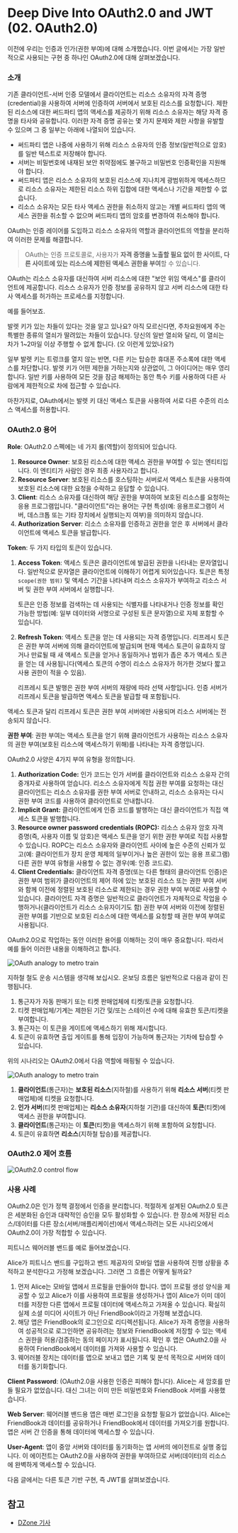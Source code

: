 # Deep Dive Into OAuth2.0 and JWT (02. OAuth2.0)

이전에 우리는 인증과 인가(권한 부여)에 대해 소개했습니다. 이번 글에서는 가장 일반적으로 사용되는 구현 중 하나인 OAuth2.0에 대해 살펴보겠습니다.



### 소개

기존 클라이언트-서버 인증 모델에서 클라이언트는 리소스 소유자의 자격 증명(credential)을 사용하여 서버에 인증하여 서버에서 보호된 리소스를 요청합니다. 제한된 리소스에 대한 써드파티 앱의 액세스를 제공하기 위해 리소스 소유자는 해당 자격 증명을 타사와 공유합니다. 이러한 자격 증명 공유는 몇 가지 문제와 제한 사항을 유발할 수 있으며 그 중 일부는 아래에 나열되어 있습니다.

- 써드파티 앱은 나중에 사용하기 위해 리소스 소유자의 인증 정보(일반적으로 암호)를 일반 텍스트로 저장해야 합니다.
- 서버는 비밀번호에 내재된 보안 취약점에도 불구하고 비밀번호 인증확인을 지원해야 합니다.
- 써드파티 앱은 리소스 소유자의 보호된 리소스에 지나치게 광범위하게 액세스하므로 리소스 소유자는 제한된 리소스 하위 집합에 대한 액세스나 기간을 제한할 수 없습니다.
- 리소스 소유자는 모든 타사 액세스 권한을 취소하지 않고는 개별 써드파티 앱의 액세스 권한을 취소할 수 없으며 써드파티 앱의 암호를 변경하여 취소해야 합니다.



OAuth는 인증 레이어를 도입하고 리소스 소유자의 역할과 클라이언트의 역할을 분리하여 이러한 문제를 해결합니다. 

> OAuth는 인증 프로토콜로, 사용자가 **자격 증명을 노출할 필요 없이 한 사이트, 다른 사이트에 있는 리소스에 제한된 액세스 권한을 부여**할 수 있습니다.

OAuth는 리소스 소유자를 대신하여 서버 리소스에 대한 "보안 위임 액세스"를 클라이언트에 제공합니다. 리소스 소유자가 인증 정보를 공유하지 않고 서버 리소스에 대한 타사 액세스를 허가하는 프로세스를 지정합니다. 

예를 들어보죠.

발렛 키가 있는 차들이 있다는 것을 알고 있나요? 아직 모르신다면, 주차요원에게 주는 특별한 종류의 열쇠가 딸려있는 차들이 있습니다. 당신의 일반 열쇠와 달리, 이 열쇠는 차가 1~2마일 이상 주행할 수 없게 합니다. (오 이런게 있었나요?)

일부 발렛 키는 트렁크를 열지 않는 반면, 다른 키는 탑승한 휴대폰 주소록에 대한 액세스를 차단합니다. 발렛 키가 어떤 제한을 가하는지와 상관없이, 그 아이디어는 매우 영리합니다. 일반 키를 사용하여 모든 것을 잠금 해제하는 동안 특수 키를 사용하여 다른 사람에게 제한적으로 차에 접근할 수 있습니다.

마찬가지로, OAuth에서는 발렛 키 대신 액세스 토큰을 사용하여 서로 다른 수준의 리소스 액세스를 허용합니다.



### OAuth2.0 용어

**Role**: OAuth2.0 스펙에는 네 가지 롤(역할)이 정의되어 있습니다.

1. **Resource Owner**: 보호된 리소스에 대한 액세스 권한을 부여할 수 있는 엔티티입니다. 이 엔티티가 사람인 경우 최종 사용자라고 합니다.
2. **Resource Server**: 보호된 리소스를 호스팅하는 서버로서 액세스 토큰을 사용하여 보호된 리소스에 대한 요청을 수락하고 응답할 수 있습니다.
3. **Client**: 리소스 소유자를 대신하여 해당 권한을 부여하여 보호된 리소스를 요청하는 응용 프로그램입니다. "클라이언트"라는 용어는 구현 특성(예: 응용프로그램이 서버, 데스크톱 또는 기타 장치에서 실행되는지 여부)을 의미하지 않습니다.
4. **Authorization Server**: 리소스 소유자를 인증하고 권한을 얻은 후 서버에서 클라이언트에 액세스 토큰을 발급합니다.



**Token**: 두 가지 타입의 토큰이 있습니다.

1. **Access Token**: 액세스 토큰은 클라이언트에 발급된 권한을 나타내는 문자열입니다. 일반적으로 문자열은 클라이언트에 이해하기 어렵게 되어있습니다. 토큰은 특정 `scope(권한 범위)` 및 액세스 기간을 나타내며 리소스 소유자가 부여하고 리소스 서버 및 권한 부여 서버에서 실행합니다.

   토큰은 인증 정보를 검색하는 데 사용되는 식별자를 나타내거나 인증 정보를 확인 가능한 방법(예: 일부 데이터와 서명으로 구성된 토큰 문자열)으로 자체 포함할 수 있습니다.

2. **Refresh Token**: 액세스 토큰을 얻는 데 사용되는 자격 증명입니다. 리프레시 토큰은 권한 부여 서버에 의해 클라이언트에 발급되며 현재 액세스 토큰이 유효하지 않거나 만료될 때 새 액세스 토큰을 얻거나 동일하거나 범위가 좁은 추가 액세스 토큰을 얻는 데 사용됩니다(액세스 토큰의 수명이 리소스 소유자가 허가한 것보다 짧고 사용 권한이 적을 수 있음).

   리프레시 토큰 발행은 권한 부여 서버의 재량에 따라 선택 사항입니다. 인증 서버가 리프레시 토큰을 발급하면 액세스 토큰을 발급할 때 포함됩니다.

액세스 토큰과 달리 리프레시 토큰은 권한 부여 서버에만 사용되며 리소스 서버에는 전송되지 않습니다.

**권한 부여**: 권한 부여는 액세스 토큰을 얻기 위해 클라이언트가 사용하는 리소스 소유자의 권한 부여(보호된 리소스에 액세스하기 위해)를 나타내는 자격 증명입니다. 

OAuth2.0 사양은 4가지 부여 유형을 정의합니다.

1. **Authorization Code:** 인가 코드는 인가 서버를 클라이언트와 리소스 소유자 간의 중개자로 사용하여 얻습니다. 리소스 소유자에게 직접 권한 부여를 요청하는 대신 클라이언트는 리소스 소유자를 권한 부여 서버로 안내하고, 리소스 소유자는 다시 권한 부여 코드를 사용하여 클라이언트로 안내합니다.
2. **Implicit Grant:** 클라이언트에게 인증 코드를 발행하는 대신 클라이언트가 직접 액세스 토큰을 발행합니다.
3. **Resource owner password credentials (ROPC):** 리소스 소유자 암호 자격 증명(즉, 사용자 이름 및 암호)은 액세스 토큰을 얻기 위한 권한 부여로 직접 사용할 수 있습니다. ROPC는 리소스 소유자와 클라이언트 사이에 높은 수준의 신뢰가 있고(예: 클라이언트가 장치 운영 체제의 일부이거나 높은 권한이 있는 응용 프로그램) 다른 권한 부여 유형을 사용할 수 없는 경우(예: 인증 코드로).
4. **Client Credentials:** 클라이언트 자격 증명(또는 다른 형태의 클라이언트 인증)은 권한 부여 범위가 클라이언트의 제어 하에 있는 보호된 리소스 또는 권한 부여 서버와 함께 이전에 정렬된 보호된 리소스로 제한되는 경우 권한 부여 부여로 사용할 수 있습니다. 클라이언트 자격 증명은 일반적으로 클라이언트가 자체적으로 작업을 수행하거나(클라이언트가 리소스 소유자이기도 함) 권한 부여 서버와 이전에 정렬된 권한 부여를 기반으로 보호된 리소스에 대한 액세스를 요청할 때 권한 부여 부여로 사용됩니다.

OAuth2.0으로 작업하는 동안 이러한 용어를 이해하는 것이 매우 중요합니다. 따라서 예를 들어 이러한 내용을 이해하려고 합니다.

![OAuth analogy to metro train ](https://dz2cdn1.dzone.com/storage/temp/12451954-oauth-flow.png)

지하철 철도 운송 시스템을 생각해 보십시오. 온보딩 흐름은 일반적으로 다음과 같이 진행됩니다. 

1. 통근자가 자동 판매기 또는 티켓 판매업체에 티켓/토큰을 요청합니다. 
2. 티켓 판매업체/기계는 제한된 기간 및/또는 스테이션 수에 대해 유효한 토큰/티켓을 부여합니다. 
3. 통근자는 이 토큰을 게이트에 액세스하기 위해 제시합니다. 
4. 토큰이 유효하면 출입 게이트를 통해 입장이 가능하며 통근자는 기차에 탑승할 수 있습니다.



위의 시나리오는 OAuth2.0에서 다음 역할에 매핑될 수 있습니다.

![OAuth analogy to metro train](https://dz2cdn1.dzone.com/storage/temp/12451955-oauth-mapping.png)

1. **클라이언트**(통근자)는 **보호된 리소스**(지하철)를 사용하기 위해 **리소스 서버**(티켓 판매업체)에 티켓을 요청합니다.
2. **인가 서버**(티켓 판매업체)는 **리소스 소유자**(지하철 기관)를 대신하여 **토큰**(티켓)에 액세스 권한을 부여합니다.
3. **클라이언트**(통근자)는 이 **토큰**(티켓)을 액세스하기 위해 포함하여 요청합니다.
4. 토큰이 유효하면 **리소스**(지하철 탑승)를 제공합니다.



### OAuth2.0 제어 흐름

![OAuth2.0 control flow](https://dz2cdn1.dzone.com/storage/temp/12451958-control-flow.png)



### 사용 사례

OAuth2.0은 인가 정책 결정에서 인증을 분리합니다. 적절하게 설계된 OAuth2.0 토큰은 세분화된 승인과 대략적인 승인을 모두 활성화할 수 있습니다. 한 장소에 저장된 리소스/데이터를 다른 장소(서버/애플리케이션)에서 액세스하려는 모든 시나리오에서 OAuth2.0이 가장 적합할 수 있습니다.

피트니스 웨어러블 밴드를 예로 들어보겠습니다.

Alice가 피트니스 밴드를 구입하고 밴드 제공자의 모바일 앱을 사용하여 진행 상황을 추적하고 분석한다고 가정해 보겠습니다. 그러면 그 흐름은 어떻게 될까요?

1. 먼저 Alice는 모바일 앱에서 프로필을 만들어야 합니다. 앱이 프로필 생성 양식을 제공할 수 있고 Alice가 이를 사용하여 프로필을 생성하거나 앱이 Alice가 이미 데이터를 저장한 다른 앱에서 프로필 데이터에 액세스하고 가져올 수 있습니다. 확실히 실제 소셜 미디어 사이트가 아닌 FriendBook이라고 가정해 보겠습니다.
2. 해당 앱은 FriendBook의 로그인으로 리디렉션됩니다. Alice가 자격 증명을 사용하여 성공적으로 로그인하면 공유하려는 정보와 FriendBook에 저장할 수 있는 액세스 권한을 허용/검증하는 동의 페이지가 표시됩니다. 확인 후 앱은 OAuth2.0을 사용하여 FriendBook에서 데이터를 가져와 사용할 수 있습니다.
3. 웨어러블 장치는 데이터를 앱으로 보내고 앱은 기록 및 분석 목적으로 서버와 데이터를 동기화합니다.

**Client Password**: (OAuth2.0을 사용한 인증은 피해야 합니다). Alice는 새 암호를 만들 필요가 없었습니다. 대신 그녀는 이미 만든 비밀번호와 FriendBook 서버를 사용했습니다.

**Web Server**: 웨어러블 밴드용 앱은 매번 로그인을 요청할 필요가 없었습니다. Alice는 FriendBook과 데이터를 공유하거나 FriendBook에서 데이터를 가져오기를 원합니다. 앱은 서버 간 인증을 통해 데이터에 액세스할 수 있습니다.

**User-Agent**: 앱이 중앙 서버와 데이터를 동기화하는 앱 서버의 에이전트로 실행 중입니다. 이 에이전트는 OAuth2.0을 사용하여 권한을 부여하므로 서버(데이터)의 리소스에 완벽하게 액세스할 수 있습니다.

다음 글에서는 다른 토큰 기반 구현, 즉 JWT를 살펴보겠습니다.



## 참고

- [DZone 기사](https://dzone.com/articles/deep-dive-to-oauth20-amp-jwt-part-2-oauth20)

